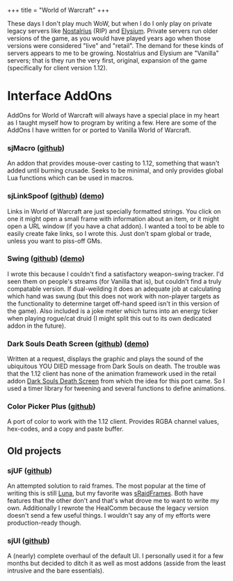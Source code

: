 +++
title = "World of Warcraft"
+++

These days I don't play much WoW,
but when I do I only play on private legacy servers like
[Nostalrius][nostalrius] (RIP) and [Elysium][elysium]. Private servers run older
versions of the game, as you would have played years ago when those versions
were considered "live" and "retail". The demand for these kinds of servers
appears to me to be growing. Nostalrius and Elysium are "Vanilla" servers; that
is they run the very first, original, expansion of the game (specifically for
client version 1.12).

<!-- more -->

# Interface AddOns

AddOns for World of Warcraft will always have a special place in my heart as I
taught myself how to program by writing a few. Here are some of the AddOns I have written for or ported
to Vanilla World of Warcraft.

[nostalrius]: https://en.nostalrius.org/
[elysium]: https://elysium-project.org/

### sjMacro ([github][sjmacro-git])

An addon that provides mouse-over casting to 1.12, something that wasn't added
until burning crusade. Seeks to be minimal, and only provides global Lua
functions which can be used in macros.

[sjmacro-git]: https://github.com/{{site.github_username}}/sjMacro

### sjLinkSpoof ([github][sjls-git]) ([demo][sjls-demo])

Links in World of Warcraft are just specially formatted strings. You click on one it
might open a small frame with information about an item, or it might open a URL window
(if you have a chat addon). I wanted a tool to be able to easily create fake links,
so I wrote this. Just don't spam global or trade, unless you want to piss-off GMs.

[sjls-git]: https://github.com/{{site.github_username}}/sjLinkSpoof
[sjls-demo]: https://raw.githubusercontent.com/{{site.github_username}}/sjLinkSpoof/master/sjls-demo.gif

### Swing ([github][swing-git]) ([demo][swing-demo])

I wrote this because I couldn't find a satisfactory weapon-swing tracker. I'd seen
them on people's streams (for Vanilla that is), but couldn't find a truly compatable
version. If dual-weilding it does an adequate job at calculating which hand was swung
(but this does not work with non-player targets as the functionality to determine target
off-hand speed isn't in this version of the game). Also included is a joke meter which
turns into an energy ticker when playing rogue/cat druid (I might split this out to
its own dedicated addon in the future).

[swing-git]: https://github.com/{{site.github_username}}/Swing
[swing-demo]: #

### Dark Souls Death Screen ([github][dsds]) ([demo][dsds-demo])

Written at a request, displays the graphic and plays the sound of the ubiquitous
YOU DIED message from Dark Souls on death. The trouble was that the 1.12 client
has none of the animation framework used in the retail addon
[Dark Souls Death Screen](www.wowace.com/addons/dark-souls-death-screen) from
which the idea for this port came. So I used a timer library for tweening and
several functions to define animations.

[dsds]: https://github.com/{{site.github_username}}/DSDS
[dsds-demo]: https://raw.githubusercontent.com/{{site.github_username}}/DSDS/master/dsds.webm

### Color Picker Plus ([github][cpp-git])

A port of color to work with the 1.12 client. Provides RGBA channel values,
hex-codes, and a copy and paste buffer.

[cpp-git]: https://github.com/{{site.github_username}}/ColorPickerPlus_4Vanilla

## Old projects

### sjUF ([github][sjuf-git])

An attempted solution to raid frames. The most popular at the time of writing this is still [Luna](https://github.com/Aviana/LunaUnitFrames), but my favorite was [sRaidFrames](http://addons.us.to/addon/sraidframes-improved). Both have features that the other don't and that's what drove me to want to write my own. Additionally I rewrote the HealComm because the legacy version doesn't send a few useful things. I wouldn't say any of my efforts were production-ready though.

[sjuf-git]: https://github.com/nilsso/sjUF

### sjUI ([github][sjui-git])

A (nearly) complete overhaul of the default UI. I personally used it for a few months but decided to ditch it as well as most addons (asside from the least intrusive and the bare essentials).

[sjui-git]: https://github.com/nilsso/sjUI

